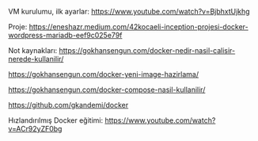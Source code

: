 VM kurulumu, ilk ayarlar: https://www.youtube.com/watch?v=BjbhxtUjkhg

Proje: https://eneshazr.medium.com/42kocaeli-inception-projesi-docker-wordpress-mariadb-eef9c025e79f

Not kaynakları: https://gokhansengun.com/docker-nedir-nasil-calisir-nerede-kullanilir/

https://gokhansengun.com/docker-yeni-image-hazirlama/

https://gokhansengun.com/docker-compose-nasil-kullanilir/

https://github.com/gkandemi/docker

Hızlandırılmış Docker eğitimi: https://www.youtube.com/watch?v=ACr92yZF0bg
